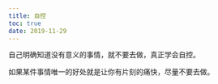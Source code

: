 ```yaml
---
title: 自控
toc: true
date: 2019-11-29
---
```

自己明确知道没有意义的事情，就不要去做，真正学会自控。

如果某件事情唯一的好处就是让你有片刻的痛快，尽量不要去做。

